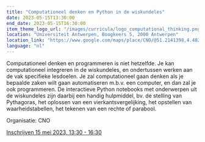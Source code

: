 ```yaml
---
title: "Computationeel denken en Python in de wiskundeles"
date: 2023-05-15T13:30:00
end_date: 2023-05-15T16:30:00
item_theme_logo_url: "/images/curricula/logo_computational_thinking.png"
location: "Universiteit Antwerpen, Boogkeers 5, 2000 Antwerpen"
location_link: "https://www.google.com/maps/place/CNO/@51.2141398,4.4021687,17z/data=!3m1!4b1!4m5!3m4!1s0x47c3f6ff172ceed5:0xb3b8225c72873810!8m2!3d51.2141398!4d4.4043574"
language: "nl"
---
```


Computationeel denken en programmeren is niet hetzelfde. Je kan computationeel integreren in de wiskundeles, en ondertussen werken aan de vak specifieke lesdoelen. Je zal computationeel gaan denken als je bepaalde zaken wilt gaan automatiseren m.b.v. een computer, en dan zal je ook programmeren. De interactieve Python notebooks met onderwerpen uit de wiskundeles zijn daarbij een handig hulpmiddel, bv. de stelling van Pythagoras, het oplossen van een vierkantsvergelijking, het opstellen van waarheidstabellen, het tekenen van een rechte of parabool.

Organisatie: CNO

[Inschrijven 15 mei 2023, 13:30 - 16:30](https://www.uacno.be/nl/opleiding/computationeel-denken-en-python-in-de-wiskundeles-herhaling-1-78846?filter=15_46_168)

